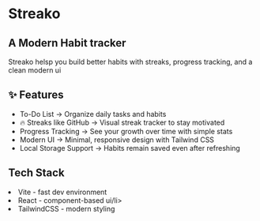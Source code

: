 # Streako

<h2>A Modern Habit tracker</h2>
<p>Streako helsp you build better habits with streaks, progress tracking, and a clean modern ui</p>


## ✨ Features

- To-Do List → Organize daily tasks and habits
- 🔥 Streaks like GitHub → Visual streak tracker to stay motivated
- Progress Tracking → See your growth over time with simple stats
- Modern UI → Minimal, responsive design with Tailwind CSS
- Local Storage Support → Habits remain saved even after refreshing

## Tech Stack

<li>Vite - fast dev environment</li>
<li>React - component-based ui/li>
<li>TailwindCSS - modern styling</li>

